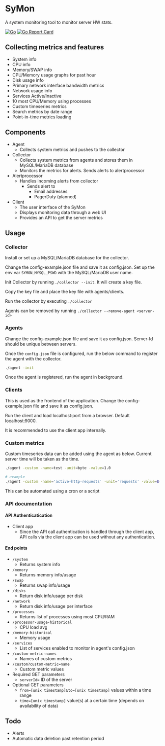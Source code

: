 # SyMon
A system monitoring tool to monitor server HW stats. 

[![Go](https://github.com/dhamith93/SyMon/actions/workflows/go.yml/badge.svg)](https://github.com/dhamith93/SyMon/actions/workflows/go.yml) [![Go Report Card](https://goreportcard.com/badge/github.com/dhamith93/SyMon)](https://goreportcard.com/report/github.com/dhamith93/SyMon)

## Collecting metrics and features
* System info
* CPU info
* Memory/SWAP info
* CPU/Memory usage graphs for past hour
* Disk usage info
* Primary network interface bandwidth metrics
* Network usage info
* Services Active/Inactive
* 10 most CPU/Memory using processes
* Custom timeseries metrics
* Search metrics by date range
* Point-in-time metrics loading

## Components
* Agent
    * Collects system metrics and pushes to the collector
* Collector
    * Collects system metrics from agents and stores them in MySQL/MariaDB database
    * Monitors the metrics for alerts. Sends alerts to alertprocessor
* Alertprocessor
    * Handles incoming alerts from collector
        * Sends alert to
            * Email addresses
            * PagerDuty (planned)
* Client
    * The user interface of the SyMon
    * Displays monitoring data through a web UI
    * Provides an API to get the server metrics

## Usage

### Collector
Install or set up a MySQL/MariaDB database for the collector. 

Change the config-example.json file and save it as config.json. Set up the env var `SYMON_MYSQL_PSWD` with the MySQL/MariaDB user name.

Init Collector by running `./collector --init`. It will create a key file. 

Copy the key file and place the key file with agents/clients.

Run the collector by executing `./collector`

Agents can be removed by running `./collector --remove-agent <server-id>`

### Agents
Change the config-example.json file and save it as config.json. Server-Id should be unique between servers.

Once the `config.json` file is configured, run the below command to register the agent with the collector.

```bash
./agent -init
```

Once the agent is registered, run the agent in background.

### Clients
This is used as the frontend of the application. Change the config-example.json file and save it as config.json. 

Run the client and load localhost:port from a browser. Default localhost:9000.

It is recommended to use the client app internally.

### Custom metrics
Custom timeseries data can be added using the agent as below. Current server time will be taken as the time.

```bash
./agent -custom -name=test -unit=byte -value=1.0

# example
./agent -custom -name='active-http-requests' -unit='requests' -value=$(netstat | grep -c https)
```

This can be automated using a cron or a script

### API documentation

#### API Authenticatication 
* Client app
    * Since the API call authentication is handled through the client app, API calls via the client app can be used without any authentication. 
#### End points
* `/system`
    * Returns system info
* `/memory`
    * Returns memory info/usage
* `/swap`
    * Returns swap info/usage
* `/disks`
    * Return disk info/usage per disk
* `/network`
    * Return disk info/usage per interface
* `/processes`
    * Returns list of processes using most CPU/RAM 
* `/processor-usage-historical`
    * CPU load avg
* `/memory-historical`
    * Memory usage
* `/services`
    * List of services enabled to monitor in agent's config.json
* `/custom-metric-names`
    * Names of custom metrics
* `/custom?custom-metric=name`
    * Custom metric values
* Required GET parameters
    * `serverId=` ID of the server
* Optional GET parameters
    * `from=[unix timestamp]&to=[unix timestamp]` values within a time range
    * `time=[unix timestamp]` value(s) at a certain time (depends on availability of data)

## Todo
* Alerts
* Automatic data deletion past retention period